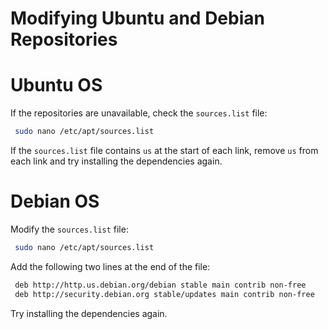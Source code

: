 # Modifying Ubuntu and Debian Repositories


# Ubuntu OS

If the repositories are unavailable, check the `sources.list` file:

```sh
 sudo nano /etc/apt/sources.list
```

If the `sources.list` file contains `us` at the start of each link,
remove `us` from each link and try installing the dependencies again.

# Debian OS

Modify the `sources.list` file:

```sh
 sudo nano /etc/apt/sources.list
```

Add the following two lines at the end of the file:

```sh
 deb http://http.us.debian.org/debian stable main contrib non-free
 deb http://security.debian.org stable/updates main contrib non-free
```

Try installing the dependencies again.
